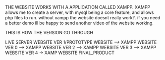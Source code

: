 THE WEBSITE WORKS WITH A APPLICATION CALLED XAMPP. XAMPP allows me to create a server, with mysql being a core feature, and allows php files to run. without xampp the website doesnt really work?. if you need a better demo ill be happy to send another video of the website working.


THIS IS HOW THE VERSION GO THROUGH


LIVE SERVER WEBSITE VER 1/PROTOTYPE WEBSITE --> XAMPP WEBSITE VER 0 --> XAMPP WEBSITE VER 2 --> XAMPP WEBSITE VER 3 --> XAMPP WEBSITE VER 4 -> XAMP WEBSITE FINAL_PRODUCT
